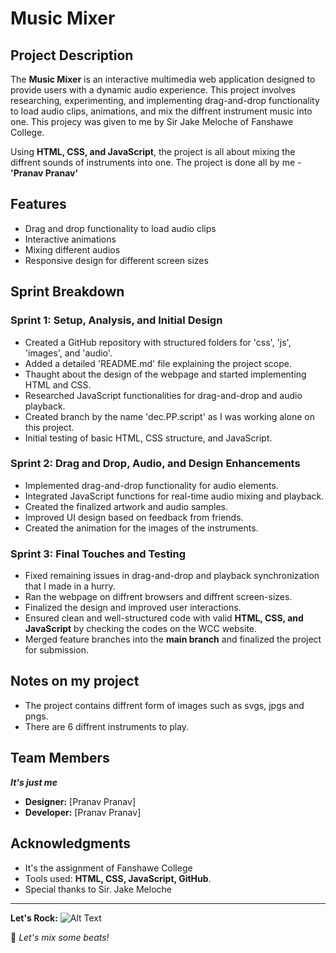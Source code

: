 # Music Mixer

## Project Description
The **Music Mixer** is an interactive multimedia web application designed to provide users with a dynamic audio experience. This project involves researching, experimenting, and implementing drag-and-drop functionality to load audio clips, animations, and mix the diffrent instrument music into one. This projecy was given to me by Sir Jake Meloche of Fanshawe College.

Using **HTML, CSS, and JavaScript**, the project is all about mixing the diffrent sounds of instruments into one. The project is done all by me - __'Pranav Pranav'__

## Features
- Drag and drop functionality to load audio clips
- Interactive animations
- Mixing different audios
- Responsive design for different screen sizes

## Sprint Breakdown

### **Sprint 1: Setup, Analysis, and Initial Design**
- Created a GitHub repository with structured folders for 'css', 'js', 'images', and 'audio'.
- Added a detailed 'README.md' file explaining the project scope.
- Thaught about the design of the webpage and started implementing HTML and CSS.
- Researched JavaScript functionalities for drag-and-drop and audio playback.
- Created branch by the name 'dec.PP.script' as I was working alone on this project.
- Initial testing of basic HTML, CSS structure, and JavaScript.

### **Sprint 2: Drag and Drop, Audio, and Design Enhancements**
- Implemented drag-and-drop functionality for audio elements.
- Integrated JavaScript functions for real-time audio mixing and playback.
- Created the finalized artwork and audio samples.
- Improved UI design based on feedback from friends.
- Created the animation for the images of the instruments.

### **Sprint 3: Final Touches and Testing**
- Fixed remaining issues in drag-and-drop and playback synchronization that I made in a hurry.
- Ran the webpage on diffrent browsers and diffrent screen-sizes.
- Finalized the design and improved user interactions.
- Ensured clean and well-structured code with valid **HTML, CSS, and JavaScript** by checking the codes on the WCC website.
- Merged feature branches into the **main branch** and finalized the project for submission.

## Notes on my project
- The project contains diffrent form of images such as svgs, jpgs and pngs.
- There are 6 diffrent instruments to play.

## Team Members
___It's just me___
- **Designer:** [Pranav Pranav]
- **Developer:** [Pranav Pranav]

## Acknowledgments
- It's the assignment of Fanshawe College
- Tools used: **HTML, CSS, JavaScript, GitHub**.
- Special thanks to Sir. Jake Meloche

---
**Let's Rock:** 
![Alt Text](https://i.imgur.com/UfdUomU.jpg?1)

🚀 *Let's mix some beats!*
